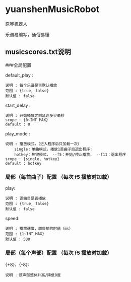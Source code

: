 # yuanshenMusicRobot

原琴机器人

乐谱易编写，通俗易懂

## musicscores.txt说明

###全局配置   

default_play :

    说明 : 每个乐谱是否默认播放
    范围 : {true, false}
    默认值 : false

start_delay :

    说明 : 开始播放之前延迟多少毫秒
    scope : {0~INT_MAX}
    default : 0

play_mode :

    说明 : 播放模式，（进入程序后只加载一次）
        single：单曲模式，播放1首曲子后退出程序；
        hotkey：热键模式， --f5：开始/停止播放， --f11：退出程序
    scope : {single, hotkey}
    default : hotkey

### 局部（每首曲子）配置   （每次 f5 播放时加载）

play:
    
    说明 : 该曲目是否播放
    范围 : {true, false}
    默认值 : false

speed:
    
    说明 : 播放速度，即每拍的时值（ms）
    范围 : {1~INT_MAX}
    默认值 : 500

### 局部（每个声部）配置   （每次 f5 播放时加载）

{+8}、{-8}:

    说明 ：该声部整体升高/降低8度